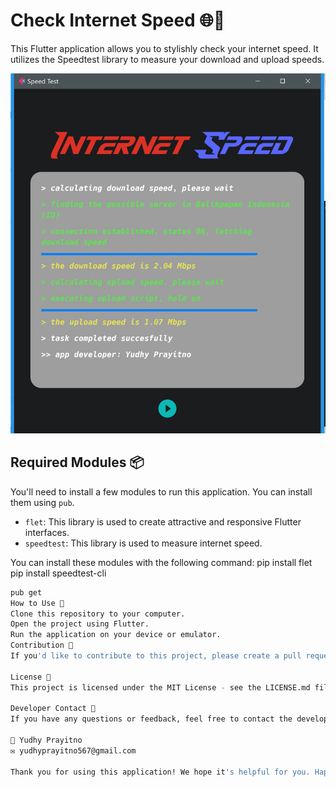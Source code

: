 # Check Internet Speed 🌐💨

This Flutter application allows you to stylishly check your internet speed. It utilizes the Speedtest library to measure your download and upload speeds.

![Screenshot](app_sc.jpg)

## Required Modules 📦

You'll need to install a few modules to run this application. You can install them using `pub`.

- `flet`: This library is used to create attractive and responsive Flutter interfaces.
- `speedtest`: This library is used to measure internet speed.

You can install these modules with the following command:
pip install flet
pip install speedtest-cli
```bash
pub get
How to Use 🚀
Clone this repository to your computer.
Open the project using Flutter.
Run the application on your device or emulator.
Contribution 💪
If you'd like to contribute to this project, please create a pull request, and we'll gladly review it.

License 📄
This project is licensed under the MIT License - see the LICENSE.md file for more details.

Developer Contact 📧
If you have any questions or feedback, feel free to contact the developer:

👤 Yudhy Prayitno
✉️ yudhyprayitno567@gmail.com

Thank you for using this application! We hope it's helpful for you. Happy coding! 🎉

